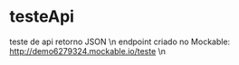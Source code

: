 # testeApi
teste de api retorno JSON \n
endpoint criado no Mockable: http://demo6279324.mockable.io/teste \n


